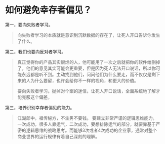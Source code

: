 # 如何避免幸存者偏见？

第一，要向失败者学习。
> 向失败者学习的本质就是意识到沉默数据的存在了，让死人开口告诉你发生了什么。

第二，我们也要向反对者学习。
> 真正觉得你的产品其实很烂的人，他可能用了一次之后就把你的软件给删掉了，他们的意见其实可能会更重要，但是因为死人无法开口说话，所以你可能永远都是听不到。主动找到他们，问问他们为什么要走，而不仅仅是剩下来的人为什么要留，也许会给你不一样的视角，和更大的价值。 
> 
> 要向失败者学习，抛掉对个案的迷信，让死人开口说话，全面系统地了解才能克服这个偏差。

第三，培养识别幸存者偏见的能力。
> 江湖郎中，祖传秘方，不生男不要钱。
> 要建立非常严谨的逻辑思维能力，一次成功，很多人靠运气，二次成功，要想排除运气的部分，就要靠基于严密的逻辑思维的战略思考。而能够3次或者4次成功的企业家，通常对整个商业世界的运行规律有着自己深刻的理解。




